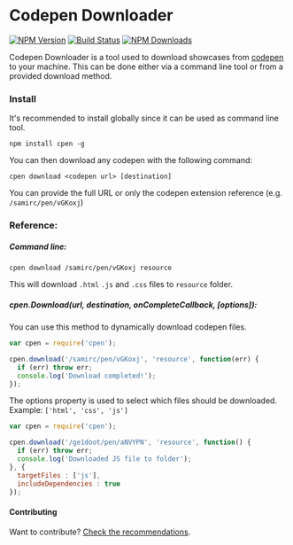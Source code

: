 # Codepen Downloader

[![NPM Version][npm-image]][npm-url]
[![Build Status](https://travis-ci.org/fredrb/codepen-downloader.svg?branch=master)](https://travis-ci.org/fredrb/codepen-downloader)
[![NPM Downloads][npm-downloads]][npm-url]

Codepen Downloader is a tool used to download showcases from [codepen](http://www.codepen.io) to your machine. This can be done either via a command line tool or from a provided download method.

### Install

It's recommended to install globally since it can be used as command line tool.

`npm install cpen -g`

You can then download any codepen with the following command:

`cpen download <codepen url> [destination]`

You can provide the full URL or only the codepen extension reference (e.g. `/samirc/pen/vGKoxj`)

### Reference:

##### Command line:

`cpen download /samirc/pen/vGKoxj resource`

This will download `.html` `.js` and `.css` files to `resource` folder.

##### cpen.Download(url, destination, onCompleteCallback, [options]):

You can use this method to dynamically download codepen files.

```js
var cpen = require('cpen');

cpen.download('/samirc/pen/vGKoxj', 'resource', function(err) {
  if (err) throw err;
  console.log('Download completed!');
});
```

The options property is used to select which files should be downloaded. Example: `['html', 'css', 'js']`

```js
var cpen = require('cpen');

cpen.download('/ge1doot/pen/aNVYPN', 'resource', function() {
  if (err) throw err;
  console.log('Downloaded JS file to folder');
}, {
  targetFiles : ['js'],
  includeDependencies : true
});

```


#### Contributing

Want to contribute? [Check the recommendations](https://github.com/fredrb/codepen-downloader/blob/master/contributing.md).

[npm-image]: https://img.shields.io/npm/v/cpen.svg
[npm-downloads]: https://img.shields.io/npm/dm/cpen.svg
[npm-url]: https://npmjs.org/package/cpen
